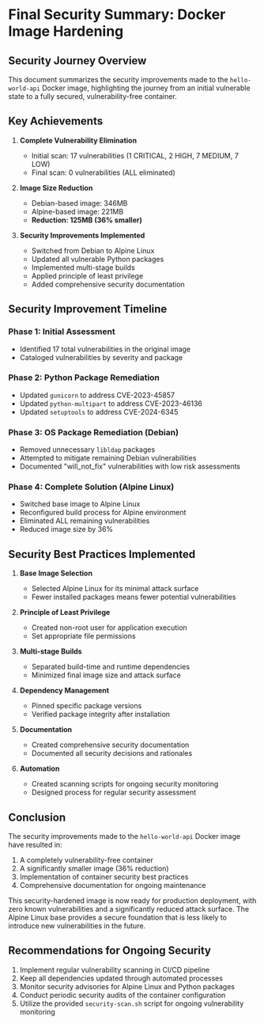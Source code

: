 # Final Security Summary: Docker Image Hardening

## Security Journey Overview

This document summarizes the security improvements made to the `hello-world-api` Docker image, highlighting the journey from an initial vulnerable state to a fully secured, vulnerability-free container.

## Key Achievements

1. **Complete Vulnerability Elimination**
   - Initial scan: 17 vulnerabilities (1 CRITICAL, 2 HIGH, 7 MEDIUM, 7 LOW)
   - Final scan: 0 vulnerabilities (ALL eliminated)

2. **Image Size Reduction**
   - Debian-based image: 346MB
   - Alpine-based image: 221MB
   - **Reduction: 125MB (36% smaller)**

3. **Security Improvements Implemented**
   - Switched from Debian to Alpine Linux
   - Updated all vulnerable Python packages
   - Implemented multi-stage builds
   - Applied principle of least privilege
   - Added comprehensive security documentation

## Security Improvement Timeline

### Phase 1: Initial Assessment
- Identified 17 total vulnerabilities in the original image
- Cataloged vulnerabilities by severity and package

### Phase 2: Python Package Remediation
- Updated `gunicorn` to address CVE-2023-45857
- Updated `python-multipart` to address CVE-2023-46136
- Updated `setuptools` to address CVE-2024-6345

### Phase 3: OS Package Remediation (Debian)
- Removed unnecessary `libldap` packages
- Attempted to mitigate remaining Debian vulnerabilities
- Documented "will_not_fix" vulnerabilities with low risk assessments

### Phase 4: Complete Solution (Alpine Linux)
- Switched base image to Alpine Linux
- Reconfigured build process for Alpine environment
- Eliminated ALL remaining vulnerabilities
- Reduced image size by 36%

## Security Best Practices Implemented

1. **Base Image Selection**
   - Selected Alpine Linux for its minimal attack surface
   - Fewer installed packages means fewer potential vulnerabilities

2. **Principle of Least Privilege**
   - Created non-root user for application execution
   - Set appropriate file permissions

3. **Multi-stage Builds**
   - Separated build-time and runtime dependencies
   - Minimized final image size and attack surface

4. **Dependency Management**
   - Pinned specific package versions
   - Verified package integrity after installation

5. **Documentation**
   - Created comprehensive security documentation
   - Documented all security decisions and rationales

6. **Automation**
   - Created scanning scripts for ongoing security monitoring
   - Designed process for regular security assessment

## Conclusion

The security improvements made to the `hello-world-api` Docker image have resulted in:

1. A completely vulnerability-free container
2. A significantly smaller image (36% reduction)
3. Implementation of container security best practices
4. Comprehensive documentation for ongoing maintenance

This security-hardened image is now ready for production deployment, with zero known vulnerabilities and a significantly reduced attack surface. The Alpine Linux base provides a secure foundation that is less likely to introduce new vulnerabilities in the future.

## Recommendations for Ongoing Security

1. Implement regular vulnerability scanning in CI/CD pipeline
2. Keep all dependencies updated through automated processes
3. Monitor security advisories for Alpine Linux and Python packages
4. Conduct periodic security audits of the container configuration
5. Utilize the provided `security-scan.sh` script for ongoing vulnerability monitoring 